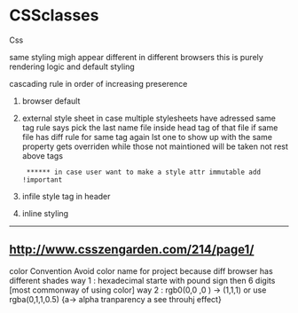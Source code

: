 # CSSclasses
Css


same styling migh appear different in different browsers
this is purely rendering logic and default styling


cascading rule in order of increasing preserence
1. browser default
2. external style sheet
        in case multiple stylesheets have adressed same tag rule says pick the last name file inside head tag of that file
        if same file has diff rule for same tag again lst one to show up with the same property gets overriden while those not maintioned will be taken not rest above tags


        ****** in case user want to make a style attr immutable add !important
3. infile style tag in header
4. inline styling
------------------------------------------
http://www.csszengarden.com/214/page1/
--------------------------------------------
color Convention
Avoid color name for project because diff browser has different shades
way 1 : hexadecimal starte with pound sign then 6 digits [most commonway of using color]
way 2 : rgb0(0,0 ,0 ) -> (1,1,1)    or use rgba(0,1,1,0.5) {a-> alpha tranparency a see throuhj effect}